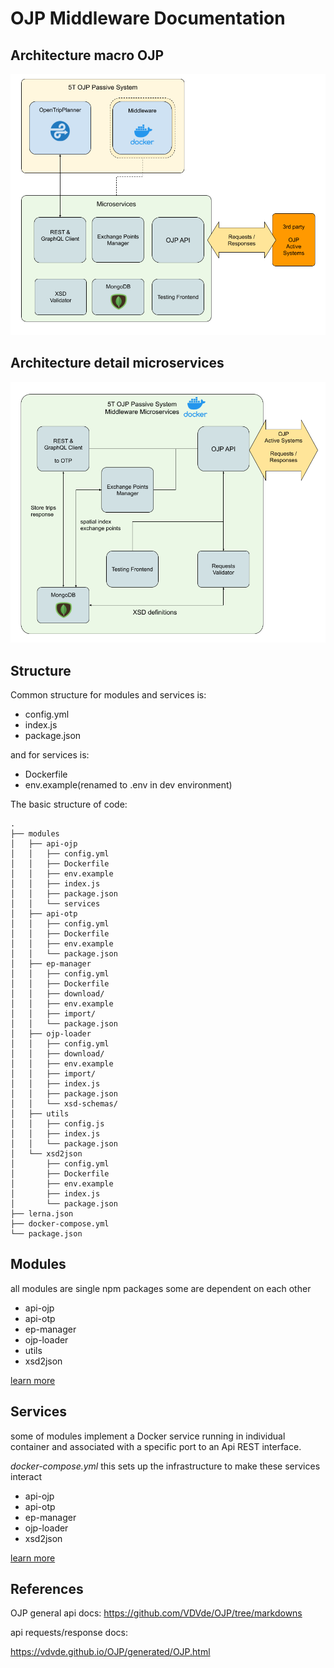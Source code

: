 
# OJP Middleware Documentation

## Architecture macro OJP

![macro](images/OJP_Architecture_macro.png)

## Architecture detail microservices
![detail](images/OJP_Architecture_detail.png)

## Structure

Common structure for modules and services is:
- config.yml
- index.js
- package.json

and for services is:
- Dockerfile
- env.example(renamed to .env in dev environment)


The basic structure of code:
```
.
├── modules
│   ├── api-ojp
│   │   ├── config.yml
│   │   ├── Dockerfile
│   │   ├── env.example
│   │   ├── index.js
│   │   ├── package.json
│   │   └── services
│   ├── api-otp
│   │   ├── config.yml
│   │   ├── Dockerfile
│   │   ├── env.example
│   │   └── package.json
│   ├── ep-manager
│   │   ├── config.yml
│   │   ├── Dockerfile
│   │   ├── download/
│   │   ├── env.example
│   │   ├── import/
│   │   └── package.json
│   ├── ojp-loader
│   │   ├── config.yml
│   │   ├── download/
│   │   ├── env.example
│   │   ├── import/
│   │   ├── index.js
│   │   ├── package.json
│   │   └── xsd-schemas/
│   ├── utils
│   │   ├── config.js
│   │   ├── index.js
│   │   └── package.json
│   └── xsd2json
│       ├── config.yml
│       ├── Dockerfile
│       ├── env.example
│       ├── index.js
│       └── package.json
├── lerna.json
├── docker-compose.yml
└── package.json
```

## Modules

all modules are single npm packages some are dependent on each other

- api-ojp
- api-otp
- ep-manager
- ojp-loader
- utils
- xsd2json

[learn more](modules.md)

## Services

some of modules implement a Docker service running in individual container 
and associated with a specific port to an Api REST interface.

*docker-compose.yml* this sets up the infrastructure to make these services interact

- api-ojp
- api-otp
- ep-manager
- ojp-loader
- xsd2json

[learn more](services.md)

## References

OJP general api docs:
https://github.com/VDVde/OJP/tree/markdowns


api requests/response docs:

https://vdvde.github.io/OJP/generated/OJP.html
